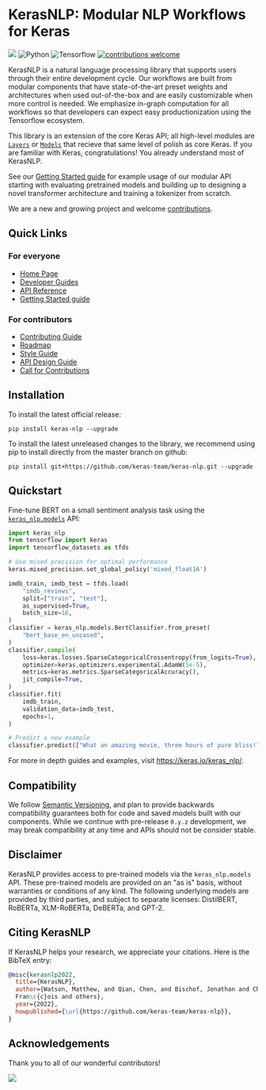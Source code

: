 # KerasNLP: Modular NLP Workflows for Keras
[![](https://github.com/keras-team/keras-nlp/workflows/Tests/badge.svg?branch=master)](https://github.com/keras-team/keras-nlp/actions?query=workflow%3ATests+branch%3Amaster)
![Python](https://img.shields.io/badge/python-v3.7.0+-success.svg)
![Tensorflow](https://img.shields.io/badge/tensorflow-v2.5.0+-success.svg)
[![contributions welcome](https://img.shields.io/badge/contributions-welcome-brightgreen.svg?style=flat)](https://github.com/keras-team/keras-nlp/issues)


KerasNLP is a natural language processing library that supports users through
their entire development cycle. Our workflows are built from modular components 
that have state-of-the-art preset weights and architectures when used 
out-of-the-box and are easily customizable when more control is needed. We 
emphasize in-graph computation for all workflows so that developers can expect 
easy productionization using the Tensorflow ecosystem.

This library is an extension of the core Keras API; all high-level modules are 
[`Layers`](https://keras.io/api/layers/) or 
[`Models`](https://keras.io/api/models/) that recieve that same level of polish 
as core Keras. If you are familiar with Keras, congratulations! You already 
understand most of KerasNLP.

See our [Getting Started guide](https://keras.io/guides/keras_nlp/getting_started) for example usage of our modular API starting with evaluating pretrained models 
and building up to designing a novel transformer architecture and training a 
tokenizer from scratch.  

We are a new and growing project and welcome [contributions](CONTRIBUTING.md).

## Quick Links

### For everyone

- [Home Page](https://keras.io/keras_nlp)
- [Developer Guides](https://keras.io/guides/keras_nlp)
- [API Reference](https://keras.io/api/keras_nlp)
- [Getting Started guide](https://keras.io/guides/keras_nlp/getting_started) 

### For contributors

- [Contributing Guide](CONTRIBUTING.md)
- [Roadmap](ROADMAP.md)
- [Style Guide](STYLE_GUIDE.md)
- [API Design Guide](API_DESIGN_GUIDE.md)
- [Call for Contributions](https://github.com/keras-team/keras-nlp/issues?q=is%3Aissue+is%3Aopen+label%3A%22contributions+welcome%22)

## Installation

To install the latest official release:

```
pip install keras-nlp --upgrade
```

To install the latest unreleased changes to the library, we recommend using
pip to install directly from the master branch on github:

```
pip install git+https://github.com/keras-team/keras-nlp.git --upgrade
```

## Quickstart

Fine-tune BERT on a small sentiment analysis task using the [`keras_nlp.models`](https://keras.io/api/keras_nlp/models/) API:

```python
import keras_nlp
from tensorflow import keras
import tensorflow_datasets as tfds

# Use mixed precision for optimal performance
keras.mixed_precision.set_global_policy('mixed_float16')

imdb_train, imdb_test = tfds.load(
    "imdb_reviews",
    split=["train", "test"],
    as_supervised=True,
    batch_size=16,
)
classifier = keras_nlp.models.BertClassifier.from_preset(
    "bert_base_en_uncased",
)
classifier.compile(
    loss=keras.losses.SparseCategoricalCrossentropy(from_logits=True),
    optimizer=keras.optimizers.experimental.AdamW(5e-5),
    metrics=keras.metrics.SparseCategoricalAccuracy(),
    jit_compile=True,
)
classifier.fit(
    imdb_train,
    validation_data=imdb_test,
    epochs=1,
)

# Predict a new example
classifier.predict(["What an amazing movie, three hours of pure bliss!"])
```

For more in depth guides and examples, visit https://keras.io/keras_nlp/.

## Compatibility

We follow [Semantic Versioning](https://semver.org/), and plan to
provide backwards compatibility guarantees both for code and saved models built
with our components. While we continue with pre-release `0.y.z` development, we
may break compatibility at any time and APIs should not be consider stable.

## Disclaimer

KerasNLP provides access to pre-trained models via the `keras_nlp.models` API.
These pre-trained models are provided on an "as is" basis, without warranties
or conditions of any kind. The following underlying models are provided by third
parties, and subject to separate licenses:
DistilBERT, RoBERTa, XLM-RoBERTa, DeBERTa, and GPT-2.

## Citing KerasNLP

If KerasNLP helps your research, we appreciate your citations.
Here is the BibTeX entry:

```bibtex
@misc{kerasnlp2022,
  title={KerasNLP},
  author={Watson, Matthew, and Qian, Chen, and Bischof, Jonathan and Chollet, 
  Fran\c{c}ois and others},
  year={2022},
  howpublished={\url{https://github.com/keras-team/keras-nlp}},
}
```

## Acknowledgements

Thank you to all of our wonderful contributors!

<a href="https://github.com/keras-team/keras-nlp/graphs/contributors">
  <img src="https://contrib.rocks/image?repo=keras-team/keras-nlp" />
</a>
